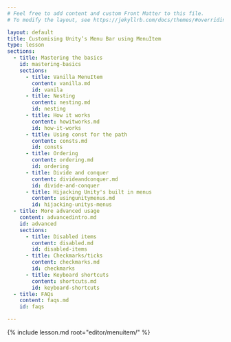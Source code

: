 ```yaml
---
# Feel free to add content and custom Front Matter to this file.
# To modify the layout, see https://jekyllrb.com/docs/themes/#overriding-theme-defaults

layout: default
title: Customising Unity’s Menu Bar using MenuItem
type: lesson
sections:
  - title: Mastering the basics
    id: mastering-basics
    sections:
      - title: Vanilla MenuItem
        content: vanilla.md
        id: vanila
      - title: Nesting
        content: nesting.md
        id: nesting
      - title: How it works
        content: howitworks.md
        id: how-it-works
      - title: Using const for the path
        content: consts.md
        id: consts
      - title: Ordering
        content: ordering.md
        id: ordering
      - title: Divide and conquer
        content: divideandconquer.md
        id: divide-and-conquer
      - title: Hijacking Unity's built in menus
        content: usingunitymenus.md
        id: hijacking-unitys-menus
  - title: More advanced usage
    content: advancedintro.md
    id: advanced
    sections:
      - title: Disabled items
        content: disabled.md
        id: disabled-items
      - title: Checkmarks/ticks
        content: checkmarks.md
        id: checkmarks
      - title: Keyboard shortcuts
        content: shortcuts.md
        id: keyboard-shortcuts
  - title: FAQs
    content: faqs.md
    id: faqs

---
```


{% include lesson.md root="editor/menuitem/" %}